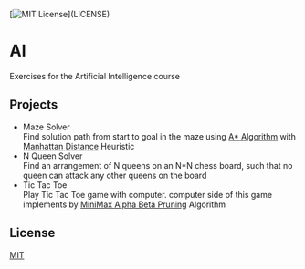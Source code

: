 [![MIT License](https://img.shields.io/apm/l/atomic-design-ui.svg?)](LICENSE)

# AI

Exercises for the Artificial Intelligence course

## **Projects**

- Maze Solver\
Find solution path from start to goal in the maze using 
[A* Algorithm](https://en.wikipedia.org/wiki/A*_search_algorithm) with 
[Manhattan Distance](https://en.wikipedia.org/wiki/Taxicab_geometry) Heuristic
- N Queen Solver\
Find an arrangement of N queens on an N*N chess board, such that no queen can attack any other queens on the board
- Tic Tac Toe\
Play Tic Tac Toe game with computer. computer side of this game implements by [MiniMax Alpha Beta Pruning](https://de.wikipedia.org/wiki/Alpha-Beta-Suche) Algorithm

## **License**

[MIT](LICENSE)
